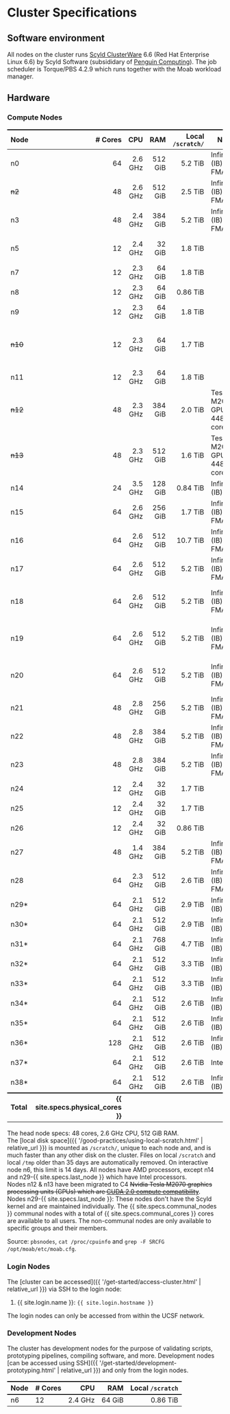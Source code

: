 # Cluster Specifications

## Software environment

All nodes on the cluster runs [Scyld ClusterWare] 6.6 (Red Hat Enterprise Linux 6.6) by Scyld Software (subsididary of [Penguin Computing]).
The job scheduler is Torque/PBS 4.2.9 which runs together with the Moab workload manager.


## Hardware

### Compute Nodes

Node      |  # Cores |      CPU  |       RAM | Local `/scratch/` | Notes                        | Priority
----------|---------:|----------:|----------:|-----------------:|------------------------------|-----------
n0        |       64 |   2.6 GHz |   512 GiB |           5.2 TiB | InfiniBand (IB), FMA4        | ~~CBI, Taylor Lab~~ being migrated to C4
~~n2~~    |       48 |   2.6 GHz |   512 GiB |           2.5 TiB | InfiniBand (IB), FMA4        | ~~(communal)~~ migrated to C4
n3        |       48 |   2.4 GHz |   384 GiB |           5.2 TiB | InfiniBand (IB), FMA4        | Krummel Lab
n5        |       12 |   2.4 GHz |    32 GiB |           1.8 TiB |                              | ~~(communal)~~ being migrated to C4
n7        |       12 |   2.3 GHz |    64 GiB |           1.8 TiB |                              | (communal)
n8        |       12 |   2.3 GHz |    64 GiB |          0.86 TiB |                              | (communal)
n9        |       12 |   2.3 GHz |    64 GiB |           1.8 TiB |                              | (communal)
~~n10~~   |       12 |   2.3 GHz |    64 GiB |           1.7 TiB |                              | ~~(communal)~~ disk failure (2020-09-12), to be migrated to C4
n11       |       12 |   2.3 GHz |    64 GiB |           1.8 TiB |                              | (communal)
~~n12~~   |       48 |   2.3 GHz |   384 GiB |           2.0 TiB | Tesla M2070 GPU w/ 448 cores | ~~(communal)~~ migrated to C4
~~n13~~   |       48 |   2.3 GHz |   512 GiB |           1.6 TiB | Tesla M2070 GPU w/ 448 cores | ~~(communal)~~ migrated to C4
n14       |       24 |   3.5 GHz |   128 GiB |          0.84 TiB | InfiniBand (IB), Intel       | Witte Lab
n15       |       64 |   2.6 GHz |   256 GiB |           1.7 TiB | InfiniBand (IB), FMA4        | Witte Lab
n16       |       64 |   2.6 GHz |   512 GiB |          10.7 TiB | InfiniBand (IB), FMA4        | Witte Lab
n17       |       64 |   2.6 GHz |   512 GiB |           5.2 TiB | InfiniBand (IB), FMA4        | ~~CBI, Taylor Lab~~ being migrated to C4
n18       |       64 |   2.6 GHz |   512 GiB |           5.2 TiB | InfiniBand (IB), FMA4        | Diaz Lab, Costello Lab, Fung Lab, Song Lab
n19       |       64 |   2.6 GHz |   512 GiB |           5.2 TiB | InfiniBand (IB), FMA4        | Diaz Lab, Costello Lab, Fung Lab, Song Lab
n20       |       64 |   2.6 GHz |   512 GiB |           5.2 TiB | InfiniBand (IB), FMA4        | Diaz Lab, Costello Lab, Fung Lab, Song Lab
n21       |       48 |   2.8 GHz |   256 GiB |           5.2 TiB | InfiniBand (IB), FMA4        | Bandyopadhyay Lab
n22       |       48 |   2.8 GHz |   384 GiB |           5.2 TiB | InfiniBand (IB), FMA4        | Molinaro Lab
n23       |       48 |   2.8 GHz |   384 GiB |           5.2 TiB | InfiniBand (IB), FMA4        | Molinaro Lab
n24       |       12 |   2.4 GHz |    32 GiB |           1.7 TiB |                              | (communal)
n25       |       12 |   2.4 GHz |    32 GiB |           1.7 TiB |                              | (communal)
n26       |       12 |   2.4 GHz |    32 GiB |          0.86 TiB |                              | (communal)
n27       |       48 |   1.4 GHz |   384 GiB |           5.2 TiB | InfiniBand (IB), FMA4        | Costello Lab
n28       |       64 |   2.3 GHz |   512 GiB |           2.6 TiB | InfiniBand (IB), FMA4        | Shannon Lab
n29\*     |       64 |   2.1 GHz |   512 GiB |           2.9 TiB | InfiniBand (IB), Intel       | Krummel Lab
n30\*     |       64 |   2.1 GHz |   512 GiB |           2.9 TiB | InfiniBand (IB), Intel       | Kriegstein Lab
n31\*     |       64 |   2.1 GHz |   768 GiB |           4.7 TiB | InfiniBand (IB), Intel       | Ziv Lab
n32\*     |       64 |   2.1 GHz |   512 GiB |           3.3 TiB | InfiniBand (IB), Intel       | Blelloch Lab
n33\*     |       64 |   2.1 GHz |   512 GiB |           3.3 TiB | InfiniBand (IB), Intel       | Diaz Lab
n34\*     |       64 |   2.1 GHz |   512 GiB |           2.6 TiB | InfiniBand (IB), Intel       | Krummel Lab
n35\*     |       64 |   2.1 GHz |   512 GiB |           2.6 TiB | InfiniBand (IB), Intel       | Shannon Lab
n36\*     |      128 |   2.1 GHz |   512 GiB |           2.6 TiB | InfiniBand (IB), Intel       | Kim Lab
n37\*     |       64 |   2.1 GHz |   512 GiB |           2.6 TiB | Intel                        | Bastian Lab
n38\*     |       64 |   2.1 GHz |   512 GiB |           2.6 TiB | InfiniBand (IB), Intel       | Francis Lab
**Total** | **{{ site.specs.physical_cores }}** |           |           |                   |                              |

The head node specs: 48 cores, 2.6 GHz CPU, 512 GiB RAM.  
The [local disk space]({{ '/good-practices/using-local-scratch.html' | relative_url }}) is mounted as `/scratch/`, unique to each node and, and is much faster than any other disk on the cluster.  Files on local `/scratch` and local `/tmp` older than 35 days are automatically removed.  On interactive node n6, this limit is 14 days. 
All nodes have AMD processors, except n14 and n29-{{ site.specs.last_node }} which have Intel processors.  
Nodes n12 & n13 have been migrated to C4 ~~Nvidia Tesla M2070 graphics processing units (GPUs) which are [CUDA 2.0 compute compatibility](https://en.wikipedia.org/wiki/CUDA#GPUs_supported)~~.  
Nodes n29-{{ site.specs.last_node }}: These nodes don't have the Scyld kernel and are maintained individually.
The {{ site.specs.communal_nodes }} communal nodes with a total of {{ site.specs.communal_cores }} cores are available to all users. The non-communal nodes are only available to specific groups and their members.

Source: `pbsnodes`, `cat /proc/cpuinfo` and `grep -F SRCFG /opt/moab/etc/moab.cfg`.


### Login Nodes

The [cluster can be accessed]({{ '/get-started/access-cluster.html' | relative_url }}) via SSH to the login node:

1. {{ site.login.name  }}: `{{ site.login.hostname }}`

The login nodes can only be accessed from within the UCSF network.

### Development Nodes

The cluster has development nodes for the purpose of validating scripts, prototyping pipelines, compiling software, and more.  Development nodes [can be accessed using SSH]({{ '/get-started/development-prototyping.html' | relative_url }}) and only from the login nodes.

Node      | # Cores |       CPU |       RAM |  Local `/scratch` |
----------|---------|----------:|----------:|------------------:|
n6        |      12 |   2.4 GHz |    64 GiB |          0.86 TiB |


<style>
table {
  margin-top: 2ex;
  margin-bottom: 2ex;
}
tr:last-child { border-top: 2px solid #000; }
</style>

[Scyld ClusterWare]: https://www.penguincomputing.com/solutions/scyld-clusterware/
[Penguin Computing]: https://en.wikipedia.org/wiki/Penguin_Computing


